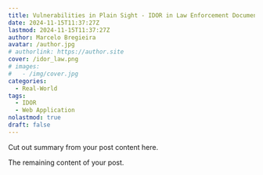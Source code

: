 ```yaml
---
title: Vulnerabilities in Plain Sight - IDOR in Law Enforcement Document Management
date: 2024-11-15T11:37:27Z
lastmod: 2024-11-15T11:37:27Z
author: Marcelo Bregieira
avatar: /author.jpg
# authorlink: https://author.site
cover: /idor_law.png
# images:
#   - /img/cover.jpg
categories:
  - Real-World
tags:
  - IDOR
  - Web Application
nolastmod: true
draft: false
---
```


Cut out summary from your post content here.

<!--more-->

The remaining content of your post.
